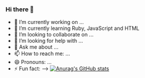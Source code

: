 ### Hi there 👋



- 🔭 I’m currently working on ...
- 🌱 I’m currently learning Ruby, JavaScript and HTML
- 👯 I’m looking to collaborate on ...
- 🤔 I’m looking for help with ...
- 💬 Ask me about ...
- 📫 How to reach me: ...
- 😄 Pronouns: ...
- ⚡ Fun fact: 
-->
[![Anurag's GitHub stats](https://github-readme-stats.vercel.app/api?Dev-ops-true=anuraghazra)](https://github.com/anuraghazra/github-readme-stats)